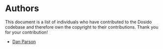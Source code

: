 # Authors

This document is a list of individuals who have contributed to the Dosido codebase and therefore own the copyright to their contributions. Thank you for your contribution!

* [Dan Parson](http://www.danparson.com)